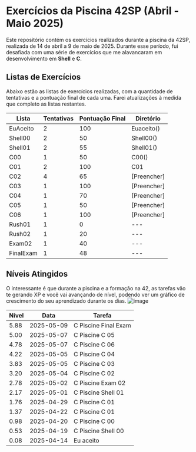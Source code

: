 # Exercícios da Piscina 42SP (Abril - Maio 2025)

Este repositório contém os exercícios realizados durante a piscina da 42SP, realizada de 14 de abril a 9 de maio de 2025. Durante esse período, fui desafiada com uma série de exercícios que me alavancaram em desenvolvimento em **Shell** e **C**.

## Listas de Exercícios

Abaixo estão as listas de exercícios realizadas, com a quantidade de tentativas e a pontuação final de cada uma. Farei atualizações à medida que completo as listas restantes.

| Lista       | Tentativas | Pontuação Final | Diretório |
|-------------|------------|-----------------|-------------|
| EuAceito    | 2 | 100     | Euaceito() |
| Shell00     | 2 | 50     | Shell00() |
| Shell01     | 2 | 55     | Shell01() |
| C00         | 1 | 50     | C00() |
| C01         | 2 | 100     | C01 |
| C02         | 4 | 65     | [Preencher] |
| C03         | 1 | 100     | [Preencher] |
| C04         | 1 | 70     | [Preencher] |
| C05         | 1 | 50     | [Preencher] |
| C06         | 1 | 100     | [Preencher] |
| Rush01      | 1 | 0     | --- |
| Rush02      | 1 | 20     | --- |
| Exam02      | 1 | 40     | --- |
| FinalExam      | 1 | 48     | --- |


## Níveis Atingidos

O interessante é que durante a piscina e a formação na 42, as tarefas vão te gerando XP e você vai avançando de nível, podendo ver um gráfico de crescimento do seu aprendizado durante os dias.
![image](https://github.com/user-attachments/assets/9e818512-0935-4ac0-999e-ed113e6811c4)

| Nível | Data       | Tarefa |
|-------|------------|-----------------|
| 5.88  | 2025-05-09 | C Piscine Final Exam  |
| 5.00  | 2025-05-07 | C Piscine C 05  |
| 4.78  | 2025-05-07 | C Piscine C 06  |
| 4.22  | 2025-05-05 | C Piscine C 04  |
| 3.83  | 2025-05-05 | C Piscine C 03  |
| 3.20  | 2025-05-04 | C Piscine C 02  |
| 2.78  | 2025-05-02 | C Piscine Exam 02|
| 2.17  | 2025-05-01 | C Piscine Shell 01|
| 1.76  | 2025-04-29 | C Piscine C 01  |
| 1.37  | 2025-04-22 | C Piscine C 01  |
| 0.98  | 2025-04-20 | C Piscine C 00  |
| 0.53  | 2025-04-19 | C Piscine Shell 00|
| 0.08  | 2025-04-14 | Eu aceito       |
